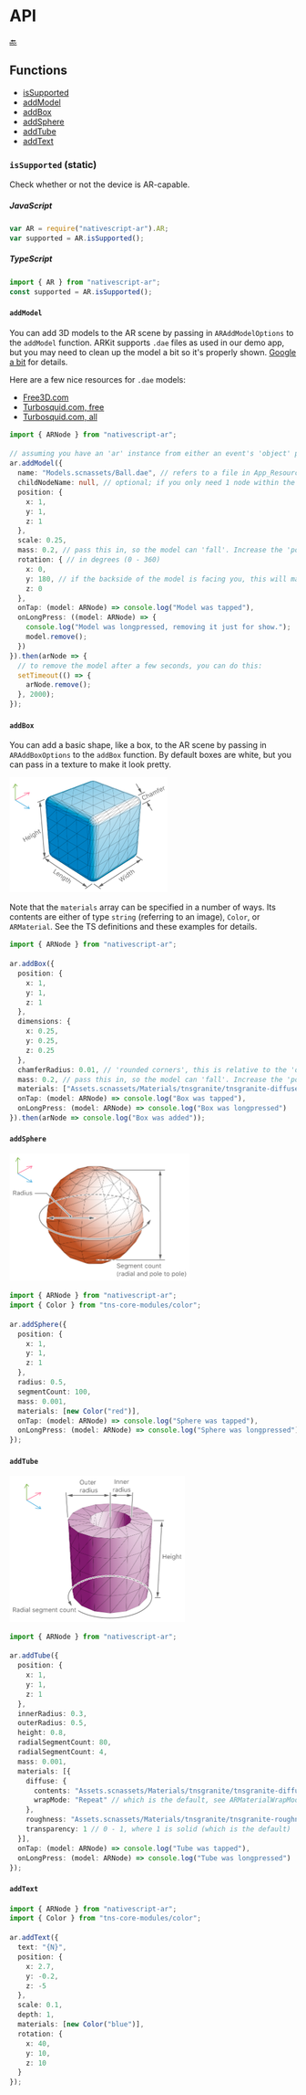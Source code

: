 API
===

[🔙](../README.md)

## Functions
- [isSupported](#issupported-static)
- [addModel](#addmodel)
- [addBox](#addbox)
- [addSphere](#addsphere)
- [addTube](#addtube)
- [addText](#addtext)


### `isSupported` (static)
Check whether or not the device is AR-capable.

##### JavaScript
```js
var AR = require("nativescript-ar").AR;
var supported = AR.isSupported();
```

##### TypeScript
```typescript
import { AR } from "nativescript-ar";
const supported = AR.isSupported();
```

#### `addModel`
You can add 3D models to the AR scene by passing in `ARAddModelOptions` to the `addModel` function.
ARKit supports `.dae` files as used in our demo app, but you may need to clean up the model a bit so
it's properly shown. [Google a bit](https://www.google.nl/search?q=arkit+dae) for details.

Here are a few nice resources for `.dae` models:
- [Free3D.com](https://free3d.com/3d-models/all/1/dae)
- [Turbosquid.com, free](https://www.turbosquid.com/Search/Index.cfm?keyword=&search_type=free&media_typeid=2&file_type=194&=true&sort_column=A8&sort_order=desc)
- [Turbosquid.com, all](https://www.turbosquid.com/Search/Index.cfm?keyword=&media_typeid=2&file_type=194&=true&sort_column=A8&sort_order=desc)

```typescript
import { ARNode } from "nativescript-ar";

// assuming you have an 'ar' instance from either an event's 'object' property, or simply 'new AR()'.
ar.addModel({
  name: "Models.scnassets/Ball.dae", // refers to a file in App_Resources, see the demo app for examples
  childNodeName: null, // optional; if you only need 1 node within the model, then set its name here
  position: {
    x: 1,
    y: 1,
    z: 1
  },
  scale: 0.25,
  mass: 0.2, // pass this in, so the model can 'fall'. Increase the 'position.y' value for a higher drop :)
  rotation: { // in degrees (0 - 360)
    x: 0,
    y: 180, // if the backside of the model is facing you, this will make the front face you
    z: 0
  },
  onTap: (model: ARNode) => console.log("Model was tapped"),
  onLongPress: ((model: ARNode) => {
    console.log("Model was longpressed, removing it just for show.");
    model.remove();
  })
}).then(arNode => {
  // to remove the model after a few seconds, you can do this:
  setTimeout(() => {
    arNode.remove();
  }, 2000);
});
```

#### `addBox`
You can add a basic shape, like a box, to the AR scene by passing in `ARAddBoxOptions` to the `addBox` function.
By default boxes are white, but you can pass in a texture to make it look pretty.

<img src="images/scnbox.png" width="278px"/>

Note that the `materials` array can be specified in a number of ways.
Its contents are either of type `string` (referring to an image), `Color`, or `ARMaterial`.
See the TS definitions and these examples for details.

```typescript
import { ARNode } from "nativescript-ar";

ar.addBox({
  position: {
    x: 1,
    y: 1,
    z: 1
  },
  dimensions: {
    x: 0.25,
    y: 0.25,
    z: 0.25
  },
  chamferRadius: 0.01, // 'rounded corners', this is relative to the 'dimensions'.
  mass: 0.2, // pass this in, so the model can 'fall'. Increase the 'position.y' value for a higher drop :)
  materials: ["Assets.scnassets/Materials/tnsgranite/tnsgranite-diffuse.png"], // must be in App_Resources
  onTap: (model: ARNode) => console.log("Box was tapped"),
  onLongPress: (model: ARNode) => console.log("Box was longpressed")
}).then(arNode => console.log("Box was added"));
```

#### `addSphere`
<img src="images/scnsphere.png" width="316px"/>

```typescript
import { ARNode } from "nativescript-ar";
import { Color } from "tns-core-modules/color";

ar.addSphere({
  position: {
    x: 1,
    y: 1,
    z: 1
  },
  radius: 0.5,
  segmentCount: 100,
  mass: 0.001,
  materials: [new Color("red")],
  onTap: (model: ARNode) => console.log("Sphere was tapped"),
  onLongPress: (model: ARNode) => console.log("Sphere was longpressed")
});
```

#### `addTube`
<img src="images/scntube.png" width="308px"/>

```typescript
import { ARNode } from "nativescript-ar";

ar.addTube({
  position: {
    x: 1,
    y: 1,
    z: 1
  },
  innerRadius: 0.3,
  outerRadius: 0.5,
  height: 0.8,
  radialSegmentCount: 80,
  radialSegmentCount: 4,
  mass: 0.001,
  materials: [{
    diffuse: {
      contents: "Assets.scnassets/Materials/tnsgranite/tnsgranite-diffuse.png",
      wrapMode: "Repeat" // which is the default, see ARMaterialWrapMode for other options
    },
    roughness: "Assets.scnassets/Materials/tnsgranite/tnsgranite-roughness.png",
    transparency: 1 // 0 - 1, where 1 is solid (which is the default)
  }],
  onTap: (model: ARNode) => console.log("Tube was tapped"),
  onLongPress: (model: ARNode) => console.log("Tube was longpressed")
});
```

#### `addText`

```typescript
import { ARNode } from "nativescript-ar";
import { Color } from "tns-core-modules/color";

ar.addText({
  text: "{N}",
  position: {
    x: 2.7,
    y: -0.2,
    z: -5
  },
  scale: 0.1,
  depth: 1,
  materials: [new Color("blue")],
  rotation: {
    x: 40,
    y: 10,
    z: 10
  }
});
```
